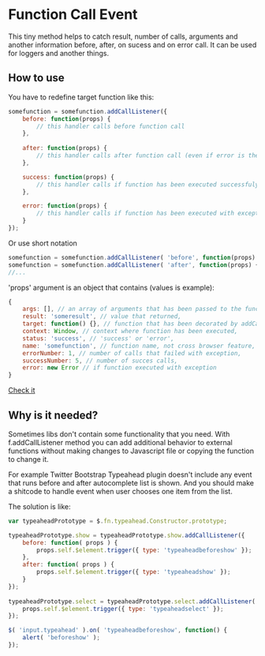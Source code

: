 # Function Call Event
This tiny method helps to catch result, number of calls, arguments and another information before, after, on sucess and on error call. It can be used for loggers and another things.

## How to use
You have to redefine target function like this:
```JavaScript
somefunction = somefunction.addCallListener({
    before: function(props) {
        // this handler calls before function call
    },
	
	after: function(props) {
        // this handler calls after function call (even if error is there)
    },

    success: function(props) {
        // this handler calls if function has been executed successfuly
    },

    error: function(props) {
        // this handler calls if function has been executed with exception
    }
});
```
Or use short notation
```JavaScript
somefunction = somefunction.addCallListener( 'before', function(props) {} );
somefunction = somefunction.addCallListener( 'after', function(props) {} );
//...
```
'props' argument is an object that contains (values is example):
```JavaScript
{
	args: [], // an array of arguments that has been passed to the function,
	result: 'someresult', // value that returned,
	target: function() {}, // function that has been decorated by addCallListener method
	context: Window, // context where function has been executed,
	status: 'success', // 'success' or 'error',
	name: 'somefunction', // function name, not cross browser feature,
	errorNumber: 1, // number of calls that failed with exception,
	successNumber: 5, // number of succes calls,
	error: new Error // if function executed with exception
}
```

[Check it](http://jsfiddle.net/SGhzd/14/)

## Why is it needed?
Sometimes libs don't contain some functionality that you need. With f.addCallListener method you can add additional behavior to external functions without making changes to Javascript file or copying the function to change it.

For example Twitter Bootstrap Typeahead plugin doesn't include any event that runs before and after autocomplete list is shown. And you should make a shitcode to handle event when user chooses one item from the list.

The solution is like:
```JavaScript
var typeaheadPrototype = $.fn.typeahead.Constructor.prototype;

typeaheadPrototype.show = typeaheadPrototype.show.addCallListener({
	before: function( props ) {
		props.self.$element.trigger({ type: 'typeaheadbeforeshow' });
	},
	after: function( props ) {
		props.self.$element.trigger({ type: 'typeaheadshow' });
	}
});
	
typeaheadPrototype.select = typeaheadPrototype.select.addCallListener( 'after', function( props ) {
	props.self.$element.trigger({ type: 'typeaheadselect' });
});

$( 'input.typeahead' ).on( 'typeaheadbeforeshow', function() {
	alert( 'beforeshow' );
});
```